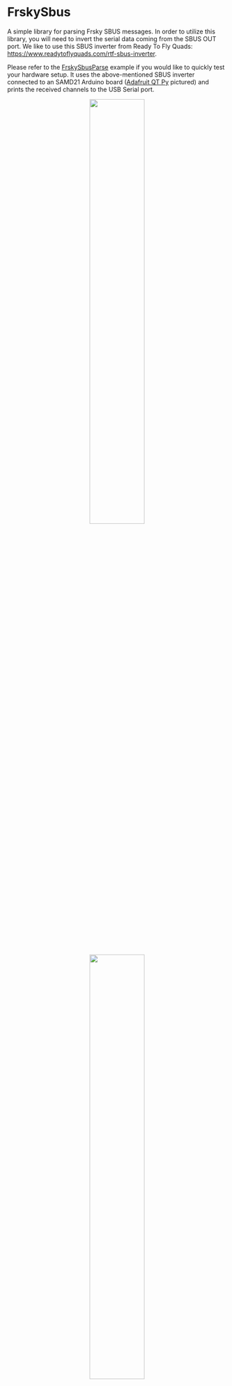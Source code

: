 # FrskySbus

A simple library for parsing Frsky SBUS messages. In order to utilize this library, you will need to invert the serial data coming from the SBUS OUT port. We like to use this SBUS inverter from Ready To Fly Quads: https://www.readytoflyquads.com/rtf-sbus-inverter.

Please refer to the [FrskySbusParse](https://github.com/copperpunk-arduino/frsky-sbus/tree/main/examples/FrskySbusParse) example if you would like to quickly test your hardware setup. It uses the above-mentioned SBUS inverter connected to an SAMD21 Arduino board ([Adafruit QT Py](https://www.adafruit.com/product/4600) pictured) and prints the received channels to the USB Serial port.
<p align="center"><img src="https://static.wixstatic.com/media/07c139_eee0c8345b474a68be78c42cd4d4c1e5~mv2.jpg" width=50%"></p> 
<p align="center"><img src="https://static.wixstatic.com/media/07c139_1a05e7ec24a4435fb8c5396430b2c14a~mv2.jpg" width=50%></p>

# Contact Us
If you have any suggestions for improving this library, there are a few ways to get in touch:

*   Create a new issue
*   Submit a pull request
*   Virtual meeting using our [Open Source Office Hours](https://www.copperpunk.com/service-page/open-source-office-hours)